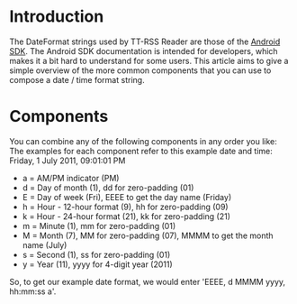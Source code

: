 # Introduction #
The DateFormat strings used by TT-RSS Reader are those of the [Android SDK](http://developer.android.com/reference/java/text/DateFormat.html). The Android SDK documentation is intended for developers, which makes it a bit hard to understand for some users. This article aims to give a simple overview of the more common components that you can use to compose a date / time format string.

# Components #
You can combine any of the following components in any order you like:
The examples for each component refer to this example date and time: Friday, 1 July 2011, 09:01:01 PM

  * a = AM/PM indicator (PM)
  * d = Day of month (1), dd for zero-padding (01)
  * E = Day of week (Fri), EEEE to get the day name (Friday)
  * h = Hour - 12-hour format (9), hh for zero-padding (09)
  * k = Hour - 24-hour format (21), kk for zero-padding (21)
  * m = Minute (1), mm for zero-padding (01)
  * M = Month (7), MM for zero-padding (07), MMMM to get the month name (July)
  * s = Second (1), ss for zero-padding (01)
  * y = Year (11), yyyy for 4-digit year (2011)

So, to get our example date format, we would enter 'EEEE, d MMMM yyyy, hh:mm:ss a'.